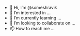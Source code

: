 - 👋 Hi, I’m @someshravik
- 👀 I’m interested in ...
- 🌱 I’m currently learning ...
- 💞️ I’m looking to collaborate on ...
- 📫 How to reach me ...

<!---
someshravik/someshravik is a ✨ special ✨ repository because its `README.md` (this file) appears on your GitHub profile.
You can click the Preview link to take a look at your changes.
--->
